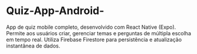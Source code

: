 # Quiz-App-Android-
App de quiz mobile completo, desenvolvido com React Native (Expo). Permite aos usuários criar, gerenciar  temas e perguntas de múltipla escolha em tempo real. Utiliza Firebase Firestore para persistência e atualização instantânea de dados.
